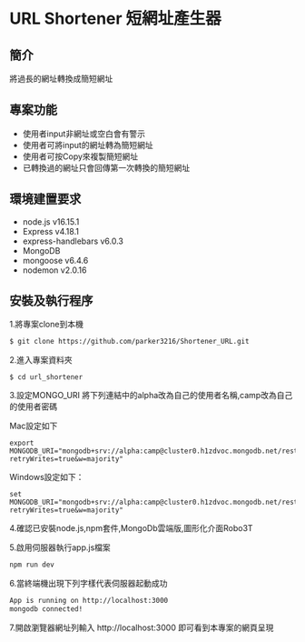 # URL Shortener 短網址產生器

## 簡介
  將過長的網址轉換成簡短網址

## 專案功能
- 使用者input非網址或空白會有警示
- 使用者可將input的網址轉為簡短網址
- 使用者可按Copy來複製簡短網址
- 已轉換過的網址只會回傳第一次轉換的簡短網址

## 環境建置要求
- node.js v16.15.1
- Express v4.18.1
- express-handlebars v6.0.3
- MongoDB
- mongoose v6.4.6
- nodemon v2.0.16

## 安裝及執行程序
1.將專案clone到本機
   ```bash
$ git clone https://github.com/parker3216/Shortener_URL.git
   ```
2.進入專案資料夾
   ```
$ cd url_shortener
   ```
3.設定MONGO_URI
將下列連結中的alpha改為自己的使用者名稱,camp改為自己的使用者密碼

Mac設定如下
```
export MONGODB_URI="mongodb+srv://alpha:camp@cluster0.h1zdvoc.mongodb.net/restaurant_list?retryWrites=true&w=majority"
```
Windows設定如下：
```
set MONGODB_URI="mongodb+srv://alpha:camp@cluster0.h1zdvoc.mongodb.net/restaurant_list?retryWrites=true&w=majority"
```
4.確認已安裝node.js,npm套件,MongoDb雲端版,圖形化介面Robo3T

5.啟用伺服器執行app.js檔案
   ```bash
   npm run dev
   ```

6.當終端機出現下列字樣代表伺服器起動成功
```bash
App is running on http://localhost:3000
mongodb connected!
 ```
7.開啟瀏覽器網址列輸入 http://localhost:3000 即可看到本專案的網頁呈現

